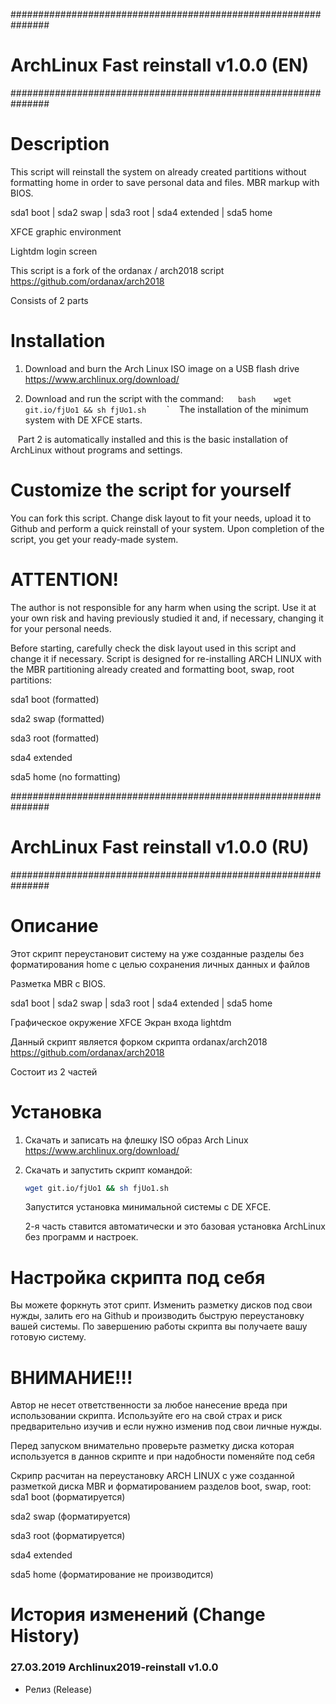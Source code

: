###############################################################
# ArchLinux Fast reinstall v1.0.0 (EN)
###############################################################
# Description
This script will reinstall the system on already created partitions without formatting home in order to save personal data and files. 
MBR markup with BIOS.

sda1 boot | sda2 swap | sda3 root | sda4 extended | sda5 home 

XFCE graphic environment 

Lightdm login screen 

This script is a fork of the ordanax / arch2018 script https://github.com/ordanax/arch2018

Consists of 2 parts

# Installation
1) Download and burn the Arch Linux ISO image on a USB flash drive https://www.archlinux.org/download/

2) Download and run the script with the command:
   `` bash
   wget git.io/fjUo1 && sh fjUo1.sh
   `` `
   The installation of the minimum system with DE XFCE starts.
   
   Part 2 is automatically installed and this is the basic installation of ArchLinux without programs and settings.


# Customize the script for yourself
You can fork this script. Change disk layout to fit your needs, upload it to Github and perform a quick reinstall of your system.
Upon completion of the script, you get your ready-made system.

# ATTENTION!
The author is not responsible for any harm when using the script. Use it at your own risk and having previously studied it and, if necessary, changing it for your personal needs.

Before starting, carefully check the disk layout used in this script and change it if necessary.
Script is designed for re-installing ARCH LINUX with the MBR partitioning already created and formatting boot, swap, root partitions:

sda1 boot (formatted)

sda2 swap (formatted)

sda3 root (formatted)

sda4 extended

sda5 home (no formatting)




###############################################################
# ArchLinux Fast reinstall v1.0.0 (RU)
###############################################################

# Описание
Этот скрипт переустановит систему на уже созданные разделы без форматирования home с целью сохранения личных данных и файлов

Разметка MBR c BIOS.

sda1 boot | sda2 swap | sda3 root | sda4 extended | sda5 home

Графическое окружение XFCE
Экран входа lightdm

Данный скрипт является форком скрипта ordanax/arch2018 https://github.com/ordanax/arch2018 

Cостоит из 2 частей

# Установка 
1) Скачать и записать на флешку ISO образ Arch Linux https://www.archlinux.org/download/

2) Скачать и запустить скрипт командой:
   ```bash 
   wget git.io/fjUo1 && sh fjUo1.sh
   ```
   Запустится установка минимальной системы с DE XFCE.
   
   2-я часть ставится автоматически и это базовая установка ArchLinux без программ и настроек. 

# Настройка скрипта под себя
Вы можете форкнуть этот срипт. Изменить разметку дисков под свои нужды, залить его на Github и производить быструю переустановку вашей системы.
По завершению работы скрипта вы получаете вашу готовую систему.

# ВНИМАНИЕ!!!
Автор не несет ответственности за любое нанесение вреда при использовании скрипта. Используйте его на свой страх и риск предварительно изучив и если нужно изменив под свои личные нужды.

Перед запуском внимательно проверьте разметку диска которая используется в даннов скрипте и при надобности поменяйте под себя

Скрипр расчитан на переустановку ARCH LINUX с уже созданной разметкой диска MBR и форматированием разделов boot, swap, root:
sda1 boot (форматируется)

sda2 swap (форматируется)

sda3 root (форматируется)

sda4 extended

sda5 home (форматирование не производится)


# История изменений (Change History)

### 27.03.2019 Archlinux2019-reinstall v1.0.0

- Релиз (Release)
